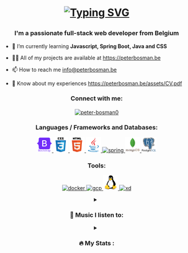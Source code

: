 <h1 align="center">
  
[![Typing SVG](https://readme-typing-svg.demolab.com?font=Fira+Code&pause=1000&center=true&random=false&width=350&lines=Peter+Bosman;Student+Full-stack+Developer)](https://git.io/typing-svg)
  
</h1>
<h3 align="center">I'm a passionate full-stack web developer from Belgium</h3>

- 🌱 I’m currently learning **Javascript, Spring Boot, Java and CSS**

- 👨‍💻 All of my projects are available at https://peterbosman.be

- 📫 How to reach me info@peterbosman.be

- 📄 Know about my experiences https://peterbosman.be/assets/CV.pdf

<h3 align="center">Connect with me:</h3>
<p align="center">
<a href="https://linkedin.com/in/peter-bosman0" target="blank"><img align="center" src="https://raw.githubusercontent.com/rahuldkjain/github-profile-readme-generator/master/src/images/icons/Social/linked-in-alt.svg" alt="peter-bosman0" height="30" width="40" /></a>
</p>

<h3 align="center">Languages / Frameworks and Databases:</h3>
<p align="center"> <a href="https://getbootstrap.com" target="_blank" rel="noreferrer"> <img src="https://raw.githubusercontent.com/devicons/devicon/master/icons/bootstrap/bootstrap-plain-wordmark.svg" alt="bootstrap" width="40" height="40"/> </a> <a href="https://www.w3schools.com/css/" target="_blank" rel="noreferrer"> <img src="https://raw.githubusercontent.com/devicons/devicon/master/icons/css3/css3-original-wordmark.svg" alt="css3" width="40" height="40"/> </a> <a href="https://www.w3.org/html/" target="_blank" rel="noreferrer"> <img src="https://raw.githubusercontent.com/devicons/devicon/master/icons/html5/html5-original-wordmark.svg" alt="html5" width="40" height="40"/> </a> <a href="https://www.java.com" target="_blank" rel="noreferrer"> <img src="https://raw.githubusercontent.com/devicons/devicon/master/icons/java/java-original.svg" alt="java" width="40" height="40"/> </a> <a href="https://spring.io/" target="_blank" rel="noreferrer"> <img src="https://www.vectorlogo.zone/logos/springio/springio-icon.svg" alt="spring" width="40" height="40"/> </a> <a href="https://www.mongodb.com/" target="_blank" rel="noreferrer"> <img src="https://raw.githubusercontent.com/devicons/devicon/master/icons/mongodb/mongodb-original-wordmark.svg" alt="mongodb" width="40" height="40"/> </a> <a href="https://www.postgresql.org" target="_blank" rel="noreferrer"> <img src="https://raw.githubusercontent.com/devicons/devicon/master/icons/postgresql/postgresql-original-wordmark.svg" alt="postgresql" width="40" height="40"/> </a>  </p>

<h3 align="center">Tools:</h3>
<p align="center"> <a href="https://www.docker.com/" target="_blank" rel="noreferrer"> <img src="https://cdn-icons-png.flaticon.com/512/919/919853.png" alt="docker" width="40" height="40"/> </a\ <a href="https://cloud.google.com" target="_blank" rel="noreferrer"> <img src="https://www.vectorlogo.zone/logos/google_cloud/google_cloud-icon.svg" alt="gcp" width="40" height="40"/> </a> <a href="https://www.linux.org/" target="_blank" rel="noreferrer"> <img src="https://raw.githubusercontent.com/devicons/devicon/master/icons/linux/linux-original.svg" alt="linux" width="40" height="40"/> </a> <a href="https://www.adobe.com/products/xd.html" target="_blank" rel="noreferrer"> <img src="https://upload.wikimedia.org/wikipedia/commons/thumb/c/c2/Adobe_XD_CC_icon.svg/1200px-Adobe_XD_CC_icon.svg.png" alt="xd" width="40" height="40"/></a></p>

<div align="center">

<details> 
  <summary>
    <h3 align="center">🎵   Music I listen to:</h3>
  </summary>
<p align="center">
  <a href="https://www.last.fm/user/PeterBosmanBE">
    <img src="https://lastfm-recently-played.vercel.app/api?user=PeterBosmanBE" alt="My Last.fm" />
  </a>
</p>
</details>
  
<details> 
  <summary>
    <h3 align="center">🔥   My Stats :</h3>
  </summary>
<div align="center">
     <img src="https://streak-stats.demolab.com?user=peterbosmanbe&locale=en&mode=daily&theme=dark&hide_border=false&border_radius=5&order=3" height="220" alt="streak graph"  /></br>
     <img loading="lazy" height="165em" src="https://github-readme-stats.vercel.app/api/top-langs/?username=peterbosmanbe&layout=compact&langs_count=7&theme=dracula&hide_border=true&"/>
     <img loading="lazy" height="165em" src="https://github-readme-stats.vercel.app/api?username=peterbosmanbe&show_icons=true&theme=dracula&include_all_commits=true&count_private=true&hide_border=true&"/>
     <img loading="lazy" height="165em" src="https://github-profile-trophy.vercel.app/?username=peterbosmanbe&theme=onedark"/>
</div>
</details>

</div>
